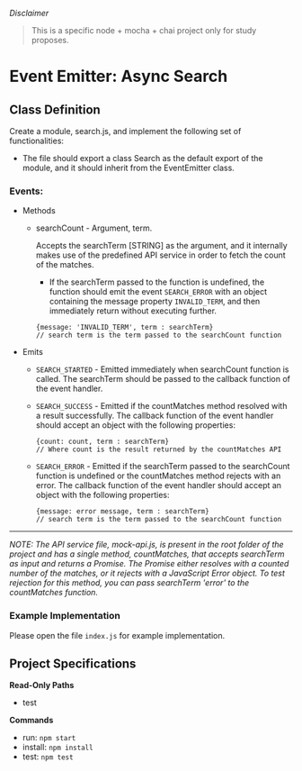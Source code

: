 *Disclaimer*

> This is a specific node + mocha + chai project only for study proposes.

# Event Emitter: Async Search

## Class Definition
Create a module, search.js, and implement the following set of functionalities:

- The file should export a class Search as the default export of the module, and it should inherit from the EventEmitter class.

### Events:

- Methods
  - searchCount - Argument, term. 
    
    Accepts the searchTerm [STRING] as the argument, and it internally makes use of the predefined API service in order to fetch the count of the matches.
      - If the searchTerm passed to the function is undefined, the function should emit the event `SEARCH_ERROR` with an object containing the message property `INVALID_TERM`, and then immediately return without executing further.
    ```
    {message: 'INVALID_TERM', term : searchTerm}
    // search term is the term passed to the searchCount function
    ```
    
- Emits
  - `SEARCH_STARTED` - Emitted immediately when searchCount function is called. The searchTerm should be passed to the callback function of the event handler.
  
  - `SEARCH_SUCCESS` - Emitted if the countMatches method resolved with a result successfully. The callback function of the event handler should accept an object with the following properties:
      ```
      {count: count, term : searchTerm}
      // Where count is the result returned by the countMatches API
      ```
  - `SEARCH_ERROR` - Emitted if the searchTerm passed to the searchCount function is undefined or the countMatches method rejects with an error.
  The callback function of the event handler should accept an object with the following properties:
    ```
    {message: error message, term : searchTerm}
    // search term is the term passed to the searchCount function
    ```
---   
_NOTE: The API service file, mock-api.js, is present in the root folder of the project and has a single method, countMatches, that accepts searchTerm as input and returns a Promise. The Promise either resolves with a counted number of the matches, or it rejects with a JavaScript Error object. To test rejection for this method, you can pass searchTerm 'error' to the countMatches function._

### Example Implementation

Please open the file `index.js` for example implementation.

## Project Specifications

**Read-Only Paths**
- test

**Commands**
- run: `npm start`
- install: `npm install`
- test: `npm test`
